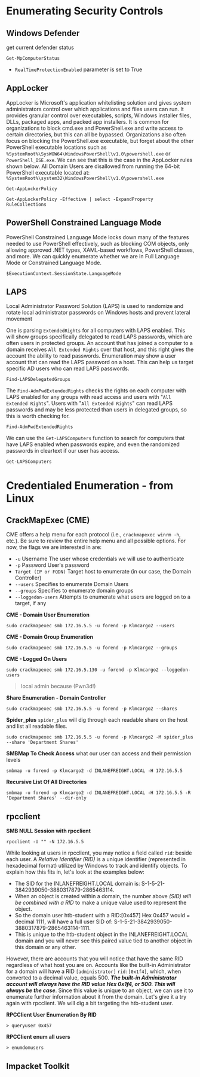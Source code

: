 # Enumerating Security Controls

## Windows Defender

get current defender status
```
Get-MpComputerStatus
```
- `RealTimeProtectionEnabled` parameter is set to True

## AppLocker

AppLocker is Microsoft's application whitelisting solution and gives system administrators control over which applications and files users can run. It provides granular control over executables, scripts, Windows installer files, DLLs, packaged apps, and packed app installers. It is common for organizations to block cmd.exe and PowerShell.exe and write access to certain directories, but this can all be bypassed. Organizations also often focus on blocking the PowerShell.exe executable, but forget about the other PowerShell executable locations such as `%SystemRoot%\SysWOW64\WindowsPowerShell\v1.0\powershell.exe` or `PowerShell_ISE.exe`. We can see that this is the case in the AppLocker rules shown below. All Domain Users are disallowed from running the 64-bit PowerShell executable located at: `%SystemRoot%\system32\WindowsPowerShell\v1.0\powershell.exe`

```
Get-AppLockerPolicy
```
```
Get-AppLockerPolicy -Effective | select -ExpandProperty RuleCollections
```

## PowerShell Constrained Language Mode
PowerShell Constrained Language Mode locks down many of the features needed to use PowerShell effectively, such as blocking COM objects, only allowing approved .NET types, XAML-based workflows, PowerShell classes, and more. We can quickly enumerate whether we are in Full Language Mode or Constrained Language Mode.

```
$ExecutionContext.SessionState.LanguageMode
```

## LAPS 

Local Administrator Password Solution (LAPS) is used to randomize and rotate local administrator passwords on Windows hosts and prevent lateral movement

One is parsing `ExtendedRights` for all computers with LAPS enabled. This will show groups specifically delegated to read LAPS passwords, which are often users in protected groups. An account that has joined a computer to a domain receives `All Extended Rights` over that host, and this right gives the account the ability to read passwords. Enumeration may show a user account that can read the LAPS password on a host. This can help us target specific AD users who can read LAPS passwords.

```
Find-LAPSDelegatedGroups
```

The `Find-AdmPwdExtendedRights` checks the rights on each computer with LAPS enabled for any groups with read access and users with "`All Extended Rights`". Users with "`All Extended Rights`" can read LAPS passwords and may be less protected than users in delegated groups, so this is worth checking for.


```
Find-AdmPwdExtendedRights
```

We can use the `Get-LAPSComputers` function to search for computers that have LAPS enabled when passwords expire, and even the randomized passwords in cleartext if our user has access.

```
Get-LAPSComputers
```

# Credentialed Enumeration - from Linux

## CrackMapExec (CME)

CME offers a help menu for each protocol (i.e., `crackmapexec winrm -h`, etc.). Be sure to review the entire help menu and all possible options. For now, the flags we are interested in are:
- `-u` Username The user whose credentials we will use to authenticate
- `-p` Password User's password
- `Target (IP or FQDN)` Target host to enumerate (in our case, the Domain Controller)
- `--users` Specifies to enumerate Domain Users
- `--groups` Specifies to enumerate domain groups
- `--loggedon-users` Attempts to enumerate what users are logged on to a target, if any

**CME - Domain User Enumeration**
```
sudo crackmapexec smb 172.16.5.5 -u forend -p Klmcargo2 --users
```
**CME - Domain Group Enumeration**
```
sudo crackmapexec smb 172.16.5.5 -u forend -p Klmcargo2 --groups
```
**CME - Logged On Users**
```
sudo crackmapexec smb 172.16.5.130 -u forend -p Klmcargo2 --loggedon-users
```
> local admin because (Pwn3d!)

**Share Enumeration - Domain Controller**
```
sudo crackmapexec smb 172.16.5.5 -u forend -p Klmcargo2 --shares
```

**Spider_plus**
`spider_plus` will dig through each readable share on the host and list all readable files.
```
sudo crackmapexec smb 172.16.5.5 -u forend -p Klmcargo2 -M spider_plus --share 'Department Shares'
```

**SMBMap To Check Access**
what our user can access and their permission levels
```
smbmap -u forend -p Klmcargo2 -d INLANEFREIGHT.LOCAL -H 172.16.5.5
```
**Recursive List Of All Directories**
```
smbmap -u forend -p Klmcargo2 -d INLANEFREIGHT.LOCAL -H 172.16.5.5 -R 'Department Shares' --dir-only
```

## rpcclient

**SMB NULL Session with rpcclient**
```
rpcclient -U "" -N 172.16.5.5
```
While looking at users in rpcclient, you may notice a field called `rid`: beside each user. A _Relative Identifier (RID)_ is a unique identifier (represented in hexadecimal format) utilized by Windows to track and identify objects. To explain how this fits in, let's look at the examples below:

- The SID for the INLANEFREIGHT.LOCAL domain is: S-1-5-21-3842939050-3880317879-2865463114.
- When an object is created within a domain, the number above _(SID) will be combined with a RID_ to make a unique value used to represent the object.
- So the domain user htb-student with a RID:[0x457] Hex 0x457 would = decimal 1111, will have a full user SID of: S-1-5-21-3842939050-3880317879-2865463114-1111.
- This is unique to the htb-student object in the INLANEFREIGHT.LOCAL domain and you will never see this paired value tied to another object in this domain or any other.

However, there are accounts that you will notice that have the same RID regardless of what host you are on. Accounts like the built-in Administrator for a domain will have a RID `[administrator]` `rid:[0x1f4]`, which, when converted to a decimal value, equals 500. ***The built-in Administrator account will always have the RID value Hex 0x1f4, or 500. This will always be the case***. Since this value is unique to an object, we can use it to enumerate further information about it from the domain. Let's give it a try again with rpcclient. We will dig a bit targeting the htb-student user.

**RPCClient User Enumeration By RID**
```
> queryuser 0x457
```

**RPCClient enum all users**
```
> enumdomusers
```

## Impacket Toolkit


















